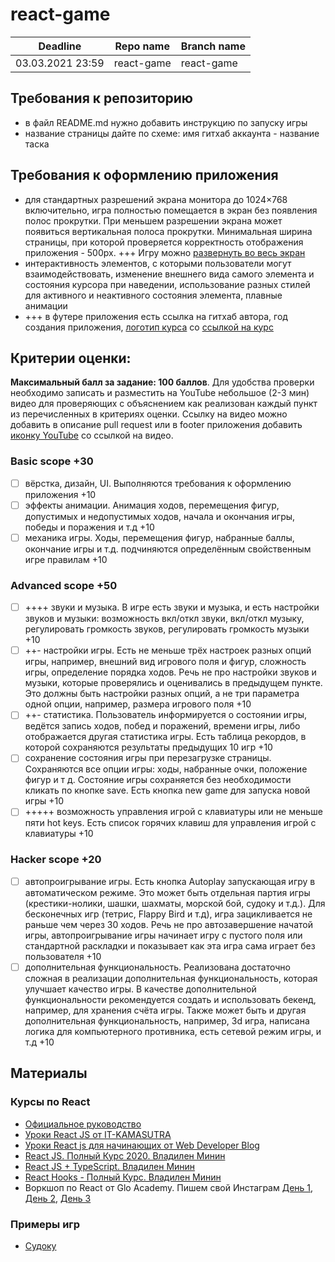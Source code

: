 # react-game

| Deadline         | Repo name  | Branch name |
| ---------------- | ---------- | ----------- |
| 03.03.2021 23:59 | react-game | react-game  |


## Требования к репозиторию

- в файл README.md нужно добавить инструкцию по запуску игры 
- название страницы дайте по схеме: имя гитхаб аккаунта - название таска

## Требования к оформлению приложения

- для стандартных разрешений экрана монитора до 1024×768 включительно, игра полностью помещается в экран без появления полос прокрутки. При меньшем разрешении экрана может появиться вертикальная полоса прокрутки. Минимальная ширина страницы, при которой проверяется корректность отображения приложения - 500рх. 
+++ Игру можно [развернуть во весь экран](https://html5.by/blog/fullscreen-javascript-api/)
- интерактивность элементов, с которыми пользователи могут взаимодействовать, изменение внешнего вида самого элемента и состояния курсора при наведении, использование разных стилей для активного и неактивного состояния элемента, плавные анимации
- +++ в футере приложения есть ссылка на гитхаб автора, год создания приложения, [логотип курса](https://rs.school/images/rs_school_js.svg) со [ссылкой на курс](https://rs.school/js/)

## Критерии оценки:

**Максимальный балл за задание: 100 баллов**.
Для удобства проверки необходимо записать и разместить на YouTube небольшое (2-3 мин) видео для проверяющих с объяснением как реализован каждый пункт из перечисленных в критериях оценки. Ссылку на видео можно добавить в описание pull request или в footer приложения добавить [иконку YouTube](https://upload.wikimedia.org/wikipedia/commons/0/09/YouTube_full-color_icon_%282017%29.svg) со ссылкой на видео.

### Basic scope +30

- [ ] вёрстка, дизайн, UI. Выполняются требования к оформлению приложения +10
- [ ] эффекты анимации. Анимация ходов, перемещения фигур, допустимых и недопустимых ходов, начала и окончания игры, победы и поражения и т.д +10
- [ ] механика игры. Ходы, перемещения фигур, набранные баллы, окончание игры и т.д. подчиняются определённым свойственным игре правилам +10

### Advanced scope +50

- [ ] ++++ звуки и музыка. В игре есть звуки и музыка, и есть настройки звуков и музыки: возможность вкл/откл звуки, вкл/откл музыку, регулировать громкость звуков, регулировать громкость музыки +10
- [ ] ++- настройки игры. Есть не меньше трёх настроек разных опций игры, например, внешний вид игрового поля и фигур, сложность игры, определение порядка ходов. Речь не про настройки звуков и музыки, которые проверялись и оценивались в предыдущем пункте. Это должны быть настройки разных опций, а не три параметра одной опции, например, размера игрового поля +10
- [ ] ++- статистика. Пользователь информируется о состоянии игры, ведётся запись ходов, побед и поражений, времени игры, либо отображается другая статистика игры. Есть таблица рекордов, в которой сохраняются результаты предыдущих 10 игр +10
- [ ] сохранение состояния игры при перезагрузке страницы. Сохраняются все опции игры: ходы, набранные очки, положение фигур и т д. Состояние игры сохраняется без необходимости кликать по кнопке save. Есть кнопка new game для запуска новой игры +10 
- [ ] +++++ возможность управления игрой с клавиатуры или не меньше пяти hot keys. Есть список горячих клавиш для управления игрой с клавиатуры +10

### Hacker scope +20

- [ ] автопроигрывание игры. Есть кнопка Autoplay запускающая игру в автоматическом режиме. Это может быть отдельная партия игры (крестики-нолики, шашки, шахматы, морской бой, судоку и т.д.). Для бесконечных игр (тетрис, Flappy Bird и т.д), игра зацикливается не раньше чем через 30 ходов. Речь не про автозавершение начатой игры, автопроигрывание игры начинает игру с пустого поля или стандартной раскладки и показывает как эта игра сама играет без пользователя +10
- [ ] дополнительная функциональность. Реализована достаточно сложная в реализации дополнительная функциональность, которая улучшает качество игры. В качестве дополнительной функциональности рекомендуется создать и использовать бекенд, например, для хранения счёта игры. Также может быть и другая дополнительная функциональность, например, 3d игра, написана логика для компьютерного противника, есть сетевой режим игры, и т.д +10

## Материалы

### Курсы по React
- [Официальное руководство](https://ru.reactjs.org/)
- [Уроки React JS от IT-KAMASUTRA](https://www.youtube.com/playlist?list=PLcvhF2Wqh7DNVy1OCUpG3i5lyxyBWhGZ8)
- [Уроки React js для начинающих от Web Developer Blog](https://www.youtube.com/playlist?list=PLVfMKQXDAhGV90yI1FzsciwEi-11ILfAG)
- [React JS. Полный Курс 2020. Владилен Минин](https://youtu.be/xJZa2_aldDs)
- [React JS + TypeScript. Владилен Минин](https://youtu.be/OvLWWvjoi8s)
- [React Hooks - Полный Курс. Владилен Минин](https://youtu.be/9KJxaFHotqI)
- Воркшоп по React от Glo Academy. Пишем свой Инстаграм [День 1](https://youtu.be/IJvTV-8FaPI), [День 2](https://youtu.be/zxtDR-SFDfI), [День 3](https://youtu.be/-eSOiFGL2f0)



### Примеры игр
  - [Судоку](https://reactjsexample.com/sudoku-game-written-using-react-js/)

